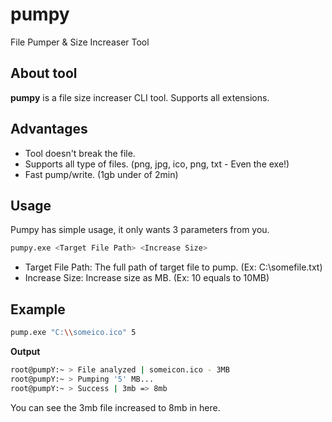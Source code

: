 # pumpy
File Pumper &amp; Size Increaser Tool

## About tool

**pumpy** is a file size increaser CLI tool. Supports all extensions.

## Advantages

* Tool doesn't break the file.
* Supports all type of files. (png, jpg, ico, png, txt - Even the exe!)
* Fast pump/write. (1gb under of 2min)

## Usage

Pumpy has simple usage, it only wants 3 parameters from you. 
```bash
pumpy.exe <Target File Path> <Increase Size>
```
* Target File Path: The full path of target file to pump. (Ex: C:\\somefile.txt)
* Increase Size: Increase size as MB. (Ex: 10 equals to 10MB)

## Example
```bash
pump.exe "C:\\someico.ico" 5 
```
**Output**
```bash
root@pumpY:~ > File analyzed | someicon.ico - 3MB
root@pumpY:~ > Pumping '5' MB...
root@pumpY:~ > Success | 3mb => 8mb
```
You can see the 3mb file increased to 8mb in here.


